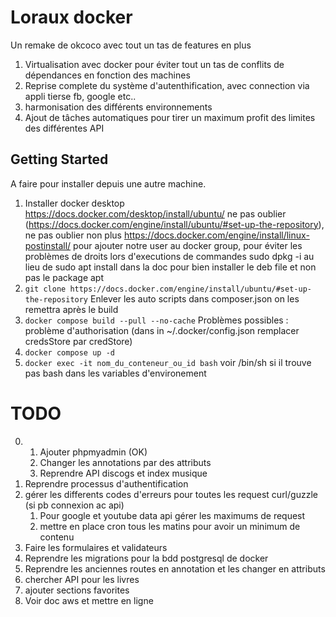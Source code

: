 # Loraux docker

Un remake de okcoco avec tout un tas de features en plus

1. Virtualisation avec docker pour éviter tout un tas de conflits de dépendances en fonction des machines
2. Reprise complete du système d'autenthification, avec connection via appli tierse fb, google etc..
3. harmonisation des différents environnements
4. Ajout de tâches automatiques pour tirer un maximum profit des limites des différentes API

## Getting Started

A faire pour installer depuis une autre machine.

1. Installer docker desktop https://docs.docker.com/desktop/install/ubuntu/ ne pas oublier (https://docs.docker.com/engine/install/ubuntu/#set-up-the-repository), ne pas oublier non plus https://docs.docker.com/engine/install/linux-postinstall/ pour ajouter notre user au docker group, pour éviter les problèmes de droits lors d'executions de commandes
sudo dpkg -i au lieu de sudo apt install dans la doc pour bien installer le deb file et non pas le package apt
2. ```git clone https://docs.docker.com/engine/install/ubuntu/#set-up-the-repository```
Enlever les auto scripts dans composer.json on les remettra après le build
3. ```docker compose build --pull --no-cache```
Problèmes possibles : problème d'authorisation (dans in ~/.docker/config.json remplacer credsStore par credStore)
4. ```docker compose up -d``` 
5. ```docker exec -it nom_du_conteneur_ou_id bash``` voir /bin/sh si il trouve pas bash dans les variables d'environement


# TODO

0. 
    1. Ajouter phpmyadmin (OK)
    2. Changer les annotations par des attributs
    2. Reprendre API discogs et index musique
1. Reprendre processus d'authentification
2. gérer les differents codes d'erreurs pour toutes les request curl/guzzle (si pb connexion ac api)
    1. Pour google et youtube data api gérer les maximums de request
    2. mettre en place cron tous les matins pour avoir un minimum de contenu
3. Faire les formulaires et validateurs
4. Reprendre les migrations pour la bdd postgresql de docker
5. Reprendre les anciennes routes en annotation et les changer en attributs
6. chercher API pour les livres
7. ajouter sections favorites
8. Voir doc aws et mettre en ligne